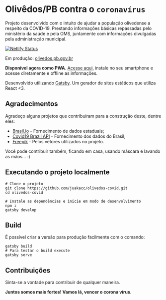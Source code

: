 # Olivêdos/PB contra o `coronavírus`

Projeto desenvolvido com o intuito de ajudar a população olivedense a respeito da COVID-19. Prestando informações básicas repassadas pelo ministério da saúde e pela OMS, juntamente com informações divulgadas pela administração municipal.

[![Netlify Status](https://api.netlify.com/api/v1/badges/b90a51b0-ab38-4bc5-9c82-8f66eafabdf5/deploy-status)](https://app.netlify.com/sites/olivedos-covid/deploys)

Em produção: [olivedos.pb.gov.br](http://olivedos.pb.gov.br/covid19)

**Disponível agora como PWA**. [Acesse aqui](https://olivedos-covid.netlify.app), instale no seu smartphone e acesse diretamente e offline as informações.

Desenvolvido utilizando [Gatsby](https://www.gatsbyjs.org). Um gerador de sites estáticos que utiliza React <3.

## Agradecimentos

Agradeço alguns projetos que contribuiram para a construção deste, dentre eles:

- [Brasil.io](https://brasil.io/dataset/covid19/caso_full/) - Fornecimento de dados estaduais;
- [Covid19 Brazil API](https://covid19-brazil-api-docs.now.sh/) - Fornecimento dos dados do Brasil;
- [Freepik](http://www.freepik.com) - Pelos vetores utilizados no projeto.

Você pode contribuir também, ficando em casa, usando máscara e lavando as mãos... :)

## Executando o projeto localmente

```shell
# Clone o projeto
git clone https://github.com/juakacc/olivedos-covid.git
cd olivedos-covid
```

```shell
# Instale as dependências e inicie em modo de desenvolvimento
npm i
gatsby develop
```

## Build

É possível criar a versão para produção facilmente com o comando:

```shell
gatsby build
# Para testar o build execute
gatsby serve
```

## Contribuições

Sinta-se a vontade para contribuir de qualquer maneira.

**Juntos somos mais fortes! Vamos lá, vencer o corona vírus.**
